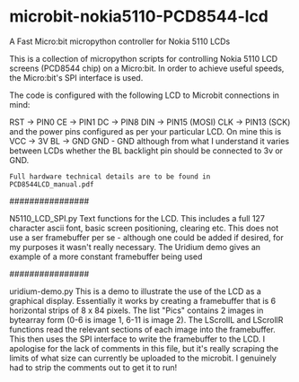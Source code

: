 # microbit-nokia5110-PCD8544-lcd
A Fast Micro:bit micropython controller for Nokia 5110 LCDs

This is a collection of micropython scripts for controlling Nokia 5110 LCD screens (PCD8544 chip) on a Micro:bit. In order to achieve useful speeds, the Micro:bit's SPI interface is used.

The code is configured with the following LCD to Microbit connections in mind:

RST -> PIN0
 CE -> PIN1
 DC -> PIN8
DIN -> PIN15 (MOSI)
CLK -> PIN13 (SCK)
  and the power pins configured as per your particular LCD. On mine this is
  VCC -> 3V
  BL -> GND
  GND - GND
  although from what I understand it varies between LCDs whether the BL backlight pin should be connected to 3v or GND.
  
    Full hardware technical details are to be found in PCD8544LCD_manual.pdf
    
################

N5110_LCD_SPI.py
Text functions for the LCD. This includes a full 127 character ascii font, basic screen positioning, clearing etc.
This does not use a ser framebuffer per se - although one could be added if desired, for my purposes it wasn't really necessary. The Uridium demo gives an example of a more constant framebuffer being used
    
################    
  
uridium-demo.py
This is a demo to illustrate the use of the LCD as a graphical display. Essentially it works by creating  a framebuffer that is 6 horizontal strips of 8 x 84 pixels. 
  The list "Pics" contains 2 images in bytearray form (0-6 is image 1, 6-11 is image 2). 
  The LScrollL and LScrollR functions read the relevant sections of each image into the framebuffer. This then uses the SPI interface to
  write the framebuffer to the LCD.
I apologise for the lack of comments in this file, but it's really scraping the limits of what size can currently be uploaded to the microbit. I genuinely had to strip the comments out to get it to run!
  
